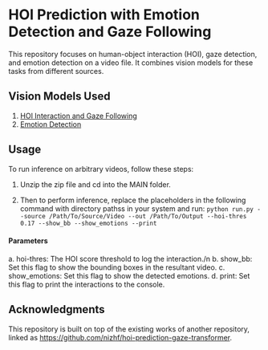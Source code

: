 # HOI Prediction with Emotion Detection and Gaze Following

This repository focuses on human-object interaction (HOI), gaze detection, and emotion detection on a video file. It combines vision models for these tasks from different sources.

## Vision Models Used

1. [HOI Interaction and Gaze Following](https://github.com/nizhf/hoi-prediction-gaze-transformer)
2. [Emotion Detection](https://huggingface.co/dima806/facial_emotions_image_detection)

## Usage

To run inference on arbitrary videos, follow these steps:

1. Unzip the zip file and cd into the MAIN folder.

2. Then to perform inference, replace the placeholders in the following command with directory pathss in your system and run:
`python run.py --source /Path/To/Source/Video --out /Path/To/Output --hoi-thres 0.17 --show_bb --show_emotions --print`

#### Parameters

a. hoi-thres: The HOI score threshold to log the interaction./n
b. show_bb: Set this flag to show the bounding boxes in the resultant video.
c. show_emotions: Set this flag to show the detected emotions.
d. print: Set this flag to print the interactions to the console.

## Acknowledgments
This repository is built on top of the existing works of another repository, linked as https://github.com/nizhf/hoi-prediction-gaze-transformer.
